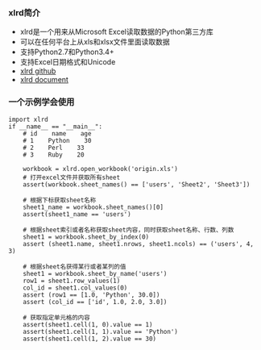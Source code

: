 ### xlrd简介
- xlrd是一个用来从Microsoft Excel读取数据的Python第三方库
- 可以在任何平台上从xls和xlsx文件里面读取数据
- 支持Python2.7和Python3.4+
- 支持Excel日期格式和Unicode
- [xlrd github](https://github.com/python-excel/xlrd)
- [xlrd document](https://xlrd.readthedocs.io/en/latest/api.html#xlrd-sheet)


### 一个示例学会使用
```
import xlrd
if __name__ == "__main__":
    # id    name    age
    # 1    Python    30
    # 2    Perl    33
    # 3    Ruby    20

    workbook = xlrd.open_workbook('origin.xls')
    # 打开excel文件并获取所有sheet
    assert(workbook.sheet_names() == ['users', 'Sheet2', 'Sheet3'])

    # 根据下标获取sheet名称
    sheet1_name = workbook.sheet_names()[0]
    assert(sheet1_name == 'users')

    # 根据sheet索引或者名称获取sheet内容，同时获取sheet名称、行数、列数
    sheet1 = workbook.sheet_by_index(0)
    assert (sheet1.name, sheet1.nrows, sheet1.ncols) == ('users', 4, 3)

    # 根据sheet名获得某行或者某列的值
    sheet1 = workbook.sheet_by_name('users')
    row1 = sheet1.row_values(1)
    col_id = sheet1.col_values(0)
    assert (row1 == [1.0, 'Python', 30.0])
    assert (col_id == ['id', 1.0, 2.0, 3.0])

    # 获取指定单元格的内容
    assert(sheet1.cell(1, 0).value == 1)
    assert(sheet1.cell(1, 1).value == 'Python')
    assert(sheet1.cell(1, 2).value == 30)
```
